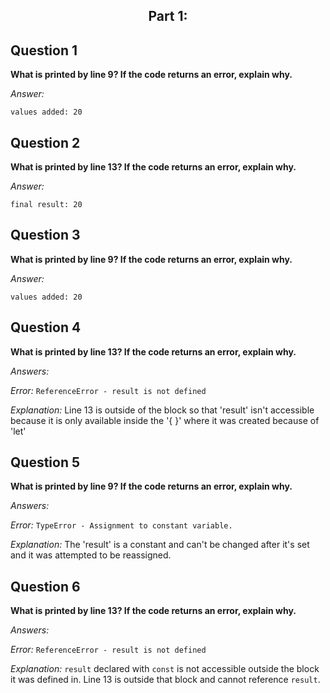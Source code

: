<h2 align="center">Part 1:</h2>

## Question 1
**What is printed by line 9? If the code returns an error, explain why.**

*Answer:* 

`values added: 20`

## Question 2
**What is printed by line 13? If the code returns an error, explain why.**

*Answer:*

`final result: 20`

## Question 3
**What is printed by line 9? If the code returns an error, explain why.**

*Answer:*

`values added: 20`

## Question 4
**What is printed by line 13? If the code returns an error, explain why.**

*Answers:*

*Error:*
`ReferenceError - result is not defined`

*Explanation:*
Line 13 is outside of the block so that 'result' isn't accessible because it is only available inside the '{ }' where it was created because of 'let'

## Question 5
**What is printed by line 9? If the code returns an error, explain why.**

*Answers:*

*Error:*
`TypeError - Assignment to constant variable.`

*Explanation:*
The 'result' is a constant and can't be changed after it's set and it was attempted to be reassigned.

## Question 6
**What is printed by line 13? If the code returns an error, explain why.**

*Answers:*

*Error:*
`ReferenceError - result is not defined`

*Explanation:*
`result` declared with `const` is not accessible outside the block it was defined in. Line 13 is outside that block and cannot reference `result`.
